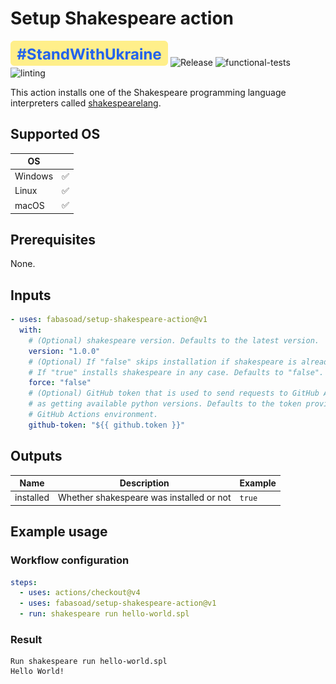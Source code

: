 # Setup Shakespeare action

[![Stand With Ukraine](https://raw.githubusercontent.com/vshymanskyy/StandWithUkraine/main/badges/StandWithUkraine.svg)](https://stand-with-ukraine.pp.ua)
![Release](https://img.shields.io/github/v/release/fabasoad/setup-shakespeare-action?include_prereleases)
![functional-tests](https://github.com/fabasoad/setup-shakespeare-action/actions/workflows/functional-tests.yml/badge.svg)
![linting](https://github.com/fabasoad/setup-shakespeare-action/actions/workflows/linting.yml/badge.svg)

This action installs one of the Shakespeare programming language interpreters
called [shakespearelang](https://pypi.org/project/shakespearelang/).

## Supported OS

<!-- prettier-ignore-start -->
| OS      |                    |
|---------|--------------------|
| Windows | :white_check_mark: |
| Linux   | :white_check_mark: |
| macOS   | :white_check_mark: |
<!-- prettier-ignore-end -->

## Prerequisites

None.

## Inputs

```yaml
- uses: fabasoad/setup-shakespeare-action@v1
  with:
    # (Optional) shakespeare version. Defaults to the latest version.
    version: "1.0.0"
    # (Optional) If "false" skips installation if shakespeare is already installed.
    # If "true" installs shakespeare in any case. Defaults to "false".
    force: "false"
    # (Optional) GitHub token that is used to send requests to GitHub API such
    # as getting available python versions. Defaults to the token provided by
    # GitHub Actions environment.
    github-token: "${{ github.token }}"
```

## Outputs

<!-- prettier-ignore-start -->
| Name      | Description                              | Example |
|-----------|------------------------------------------|---------|
| installed | Whether shakespeare was installed or not | `true`  |
<!-- prettier-ignore-end -->

## Example usage

### Workflow configuration

```yaml
steps:
  - uses: actions/checkout@v4
  - uses: fabasoad/setup-shakespeare-action@v1
  - run: shakespeare run hello-world.spl
```

### Result

```shell
Run shakespeare run hello-world.spl
Hello World!
```
